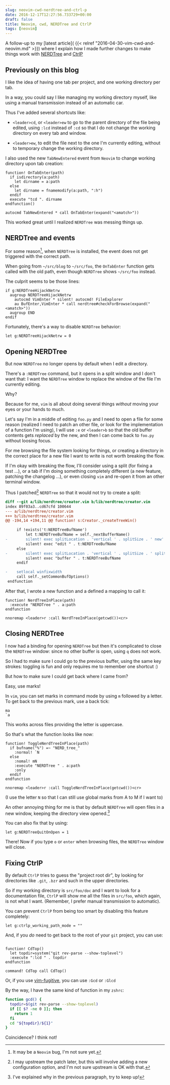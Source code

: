 ```yaml
---
slug: neovim-cwd-nerdtree-and-ctrl-p
date: 2016-12-17T12:27:56.733729+00:00
draft: false
title: Neovim, cwd, NERDTree and CtrlP
tags: [neovim]
---
```


A follow-up to my [latest article](
{{< relref "2016-04-30-vim-cwd-and-neovim.md" >}})
where I explain how I made further changes to make things
work with [NERDTree](https://github.com/scrooloose/nerdtree) and
[CtrlP](https://github.com/ctrlpvim/ctrlp.vim)

<!--more-->

## Previously on this blog

I like the idea of having one tab per project, and one working directory
per tab.

In a way, you could say I like managing my working directory myself,
like using a manual transmission instead of an automatic car.

Thus I've added several shortcuts like:

* `<leader>cd`, or `<leader>ew` to go to the parent directory of the file being edited, using
  `:lcd` instead of `:cd` so that I do not change the working directory
  on every tab and window.

* `<leader>ew`, to edit the file next to the one I'm currently editing, without
  to temporary change the working directory.

I also used the new `TabNewEntered` event from `Neovim` to change
working directory upon tab creation:

```vim
function! OnTabEnter(path)
  if isdirectory(a:path)
    let dirname = a:path
  else
    let dirname = fnamemodify(a:path, ":h")
  endif
  execute "tcd ". dirname
endfunction()

autocmd TabNewEntered * call OnTabEnter(expand("<amatch>"))
```

This worked great until I realized `NERDTree` was messing things up.

## NERDTree and events

For some reason[^1], when `NERDTree` is installed, the event does not get
triggered with the correct path.

When going from `~/src/blog` to `~/src/foo`, the `OnTabEnter` function
gets called with the old path, even though `NERDTree` shows `~/src/foo` instead.

The culprit seems to be those lines:


```vim
if g:NERDTreeHijackNetrw
  augroup NERDTreeHijackNetrw
    autocmd VimEnter * silent! autocmd! FileExplorer
    au BufEnter,VimEnter * call nerdtree#checkForBrowse(expand("<amatch>"))
  augroup END
endif
```

Fortunately, there's a way to disable `NERDTree` behavior:

```vim
let g:NERDTreeHijackNetrw = 0
```

## Opening NERDTree

But now `NERDTree` no longer opens by default when I edit a directory.

There's a `:NERDTree` command, but it opens in a split window and I
don't want that: I want the `NERDTree` window to replace the window of the file
I'm currently editing.

Why?

Because for me, `vim` is all about doing several things _without_ moving your eyes
or your hands to much.

Let's say I'm in a middle of editing `foo.py` and I need to open a file
for some reason (realized I need to patch an other file, or look for the
implementation of a function I'm using), I will use `:e` or `<leader>b` so that
the old buffer contents gets _replaced_ by the new, and then I can come back to
`foo.py` without loosing focus.

For me browsing the file system looking for things, or creating a directory in
the correct place for a new file I want to write is not worth breaking the flow.

If I'm okay with breaking the flow, I'll consider using a split (for fixing a
test&nbsp;...), or a tab if I'm doing something completely different (a new
feature, patching the changelog&nbsp;...), or even closing `vim` and re-open it
from an other terminal window.

Thus I patched[^2] `NERDTree` so that it would not try to create a split:
```diff
diff --git a/lib/nerdtree/creator.vim b/lib/nerdtree/creator.vim
index 89f03a3..cd67cfd 100644
--- a/lib/nerdtree/creator.vim
+++ b/lib/nerdtree/creator.vim
@@ -194,14 +194,11 @@ function! s:Creator._createTreeWin()

     if !exists('t:NERDTreeBufName')
         let t:NERDTreeBufName = self._nextBufferName()
-        silent! exec splitLocation . 'vertical ' . splitSize . ' new'
         silent! exec "edit " . t:NERDTreeBufName
     else
-        silent! exec splitLocation . 'vertical ' . splitSize . ' split'
         silent! exec "buffer " . t:NERDTreeBufName
     endif

-    setlocal winfixwidth
     call self._setCommonBufOptions()
 endfunction
```


After that, I wrote a new function and a defined a mapping to call it:

```vim
function! NerdTreeInPlace(path)
  :execute "NERDTree " . a:path
endfunction

nnoremap <leader>r :call NerdTreeInPlace(getcwd())<cr>
```

## Closing NERDTree

I now had a binding for opening `NERDTree` but then it's complicated to
close the `NERDTree` window: since no other buffer is open, using `q` does not work.

So I had to make sure I could go to the previous buffer, using
the same key strokes: toggling is fun and only requires me to remember one
shortcut :)

But how to make sure I could get back where I came from?

Easy, use marks!

In `vim`, you can set marks in command mode by using `m` followed by a letter.
To get back to the previous mark, use a back tick:

```text
ma
`a
```

This works across files providing the letter is uppercase.

So that's what the function looks like now:


```vim
function! ToggleNerdTreeInPlace(path)
  if bufname("%") =~ "NERD_tree_"
    :normal! `N
  else
    :nomal! mN
    :execute "NERDTree " . a:path
    :only
  endif
endfunction

nnoremap <leader>r :call ToggleNerdTreeInPlace(getcwd())<cr>
```

(I use the letter `N` so that I can still use global marks from A to M if I want to)

An other annoying thing for me is that by default `NERDTree` will
open files in a new window, keeping the directory view opened.[^3]

You can also fix that by using:

```vim
let g:NERDTreeQuitOnOpen = 1
```

There! Now if you type `o` or `enter` when browsing files, the `NERDTree` window
will close.

## Fixing CtrlP

By default `CtrlP` tries to guess the "project root dir", by
looking for directories like `.git`, `.bzr` and such in the upper directories.

So if my working directory is `src/foo/doc` and I want to look for a documentation file,
`CtrlP` will show me all the files in `src/foo`, which again, is not what I
want. (Remember, I prefer manual transmission to automatic).

You can prevent `CtrlP` from being too smart by disabling this feature
completely:

```vim
let g:ctrlp_working_path_mode = ""
```

And, if you _do_ need to get back to the root of your `git` project, you
can use:

```vim

function! CdTop()
  let topdir=system("git rev-parse --show-toplevel")
  :execute ":lcd " . topdir
endfunction

command! CdTop call CdTop()
```

Or, if you use [vim-fugitive](https://github.com/tpope/vim-fugitive),
you can use `:Gcd` or `:Glcd`

By the way, I have the same kind of function in my `zshrc`:


```bash
function gcd() {
  topdir=$(git rev-parse --show-toplevel)
  if [[ $? -ne 0 ]]; then
    return 1
  fi
  cd "${topdir}/${1}"
}
```

Coincidence? I think not!

[^1]: It may be a `Neovim` bug, I'm not sure yet.
[^2]: I may upstream the patch later, but this will involve adding a new configuration option, and I'm not sure upstream is OK with that.
[^3]: I've explained why in the previous paragraph, try to keep up!
